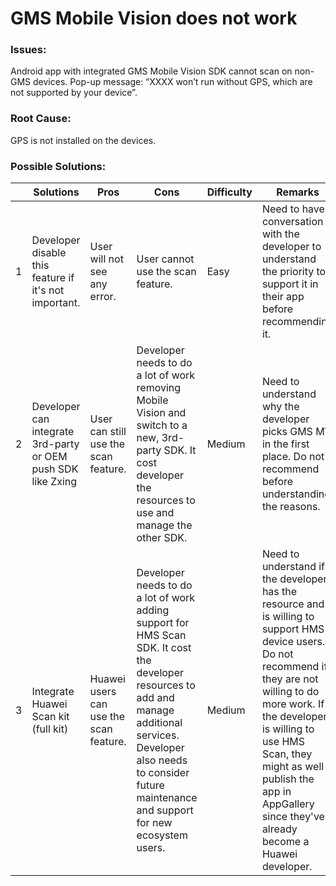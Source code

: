 # GMS Mobile Vision does not work


### Issues:
Android app with integrated GMS Mobile Vision SDK cannot scan on non-GMS devices. Pop-up message: “XXXX won’t run without GPS, which are not supported by your device”.

### Root Cause:
GPS is not installed on the devices.

### Possible Solutions:

|     | Solutions | Pros | Cons | Difficulty | Remarks |
| --- | --------- | ---- | ---- | ---------- | ------- |
| 1   | Developer disable this feature if it's not important. | User will not see any error. | User cannot use the scan feature. | Easy | Need to have a conversation with the developer to understand the priority to support it in their app before recommending it.
| 2   | Developer can integrate 3rd-party or OEM push SDK like Zxing |  User can still use the scan feature.  | Developer needs to do a lot of work removing Mobile Vision and switch to a new, 3rd-party SDK. It cost developer the resources to use and manage the other SDK. | Medium | Need to understand why the developer picks GMS MV in the first place. Do not recommend before understanding the reasons.
| 3   | Integrate Huawei Scan kit (full kit) | Huawei users can use the scan feature. | Developer needs to do a lot of work adding support for HMS Scan SDK. It cost the developer resources to add and manage additional services. Developer also needs to consider future maintenance and support for new ecosystem users. | Medium | Need to understand if the developer has the resource and is willing to support HMS device users. Do not recommend if they are not willing to do more work. If the developer is willing to use HMS Scan, they might as well publish the app in AppGallery since they've already become a Huawei developer.